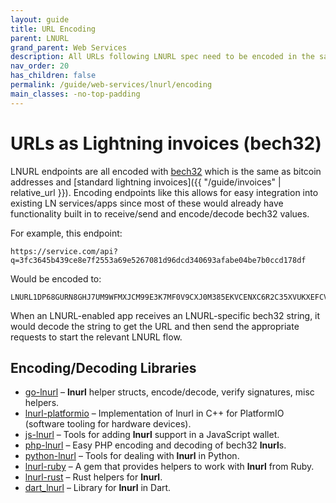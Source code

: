 ```yaml
---
layout: guide
title: URL Encoding
parent: LNURL
grand_parent: Web Services
description: All URLs following LNURL spec need to be encoded in the same way as BOLT11 invoices are.
nav_order: 20
has_children: false
permalink: /guide/web-services/lnurl/encoding
main_classes: -no-top-padding
---
```


# URLs as Lightning invoices (bech32)

LNURL endpoints are all encoded with [bech32](https://en.bitcoin.it/wiki/Bech32) which is the same as bitcoin addresses and [standard lightning invoices]({{ "/guide/invoices" | relative_url }}). Encoding endpoints like this allows for easy integration into existing LN services/apps since most of these would already have functionality built in to receive/send and encode/decode bech32 values.

For example, this endpoint:
```
https://service.com/api?q=3fc3645b439ce8e7f2553a69e5267081d96dcd340693afabe04be7b0ccd178df
```

Would be encoded to:
```
LNURL1DP68GURN8GHJ7UM9WFMXJCM99E3K7MF0V9CXJ0M385EKVCENXC6R2C35XVUKXEFCV5MKVV34X5EKZD3EV56NYD3HXQURZEPEXEJXXEPNXSCRVWFNV9NXZCN9XQ6XYEFHVGCXXCMYXYMNSERXFQ5FNS
```

When an LNURL-enabled app receives an LNURL-specific bech32 string, it would decode the string to get the URL and then send the appropriate requests to start the relevant LNURL flow.

## Encoding/Decoding Libraries

<ul>
    <li><a href="https://github.com/fiatjaf/go-lnurl">go-lnurl</a> &ndash; <strong>lnurl</strong> helper structs, encode/decode, verify signatures, misc helpers.</li>
    <li><a href="https://github.com/chill117/lnurl-platformio">lnurl-platformio</a> &ndash; Implementation of lnurl in C++ for PlatformIO (software tooling for hardware devices).</li>
    <li><a href="https://github.com/fiatjaf/js-lnurl">js-lnurl</a> &ndash; Tools for adding <strong>lnurl</strong> support in a JavaScript wallet.</li>
    <li><a href="https://github.com/tkijewski/php-lnurl">php-lnurl</a> &ndash; Easy PHP encoding and decoding of bech32 <strong>lnurl</strong>s.</li>
    <li><a href="https://github.com/python-ln/lnurl">python-lnurl</a> &ndash; Tools for dealing with <strong>lnurl</strong> in Python.</li>
    <li><a href="https://github.com/bumi/lnurl-ruby">lnurl-ruby</a> &ndash; A gem that provides helpers to work with <strong>lnurl</strong> from Ruby.</li>
    <li><a href="https://github.com/edouardparis/rust-lnurl">lnurl-rust</a> &ndash; Rust helpers for <strong>lnurl</strong>.</li>
    <li><a href="https://github.com/bottlepay/dart_lnurl">dart_lnurl</a> &ndash; Library for <strong>lnurl</strong> in Dart.</li>
</ul>
